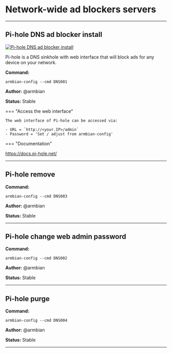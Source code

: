 # Network-wide ad blockers servers


***

## Pi-hole DNS ad blocker install

<!--- section image START from tools/include/images/DNS001.png --->
[![Pi-hole DNS ad blocker install](/images/DNS001.png)](#)
<!--- section image STOP from tools/include/images/DNS001.png --->


<!--- header START from tools/include/markdown/DNS001-header.md --->
Pi-hole is a DNS sinkhole with web interface that will block ads for any device on your network.


<!--- header STOP from tools/include/markdown/DNS001-header.md --->

**Command:** 
~~~
armbian-config --cmd DNS001
~~~

**Author:** @armbian

**Status:** Stable


<!--- footer START from tools/include/markdown/DNS001-footer.md --->
=== "Access the web interface"

    The web interface of Pi-hole can be accessed via:

    - URL = `http://<your.IP>/admin`
    - Password = 'Set / adjust from armbian-config'

=== "Documentation"

<https://docs.pi-hole.net/>

<!--- footer STOP from tools/include/markdown/DNS001-footer.md --->



***

## Pi-hole remove
**Command:** 
~~~
armbian-config --cmd DNS003
~~~

**Author:** @armbian

**Status:** Stable



***

## Pi-hole change web admin password
**Command:** 
~~~
armbian-config --cmd DNS002
~~~

**Author:** @armbian

**Status:** Stable



***

## Pi-hole purge
**Command:** 
~~~
armbian-config --cmd DNS004
~~~

**Author:** @armbian

**Status:** Stable



***

